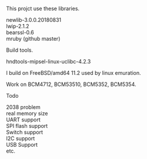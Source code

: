 This projct use these libraries.

newlib-3.0.0.20180831  
lwip-2.1.2  
bearssl-0.6  
mruby (github master)  

Build tools.  

hndtools-mipsel-linux-uclibc-4.2.3  

I build on FreeBSD/amd64 11.2 used by linux emuration.  

Work on BCM4712, BCM53510, BCM5352, BCM5354.  

Todo  

2038 problem  
real memory size  
UART support  
SPI flash support  
Switch support  
I2C support  
USB Support  
etc.  
